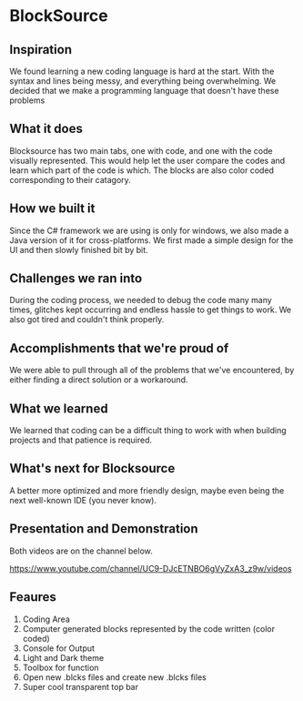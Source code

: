 # BlockSource
## Inspiration
We found learning a new coding language is hard at the start. With the syntax and lines being messy, and everything being overwhelming. We decided that we make a programming language that doesn't have these problems
## What it does
Blocksource has two main tabs, one with code, and one with the code visually represented. This would help let the user compare the codes and learn which part of the code is which. The blocks are also color coded corresponding to their catagory. 
## How we built it
Since the C# framework we are using is only for windows, we also made a Java version of it for cross-platforms. We first made a simple design for the UI and then slowly finished bit by bit. 
## Challenges we ran into
During the coding process, we needed to debug the code many many times, glitches kept occurring and endless hassle to get things to work. We also got tired and couldn't think properly.
## Accomplishments that we're proud of
We were able to pull through all of the problems that we've encountered, by either finding a direct solution or a workaround.
## What we learned
We learned that coding can be a difficult thing to work with when building projects and that patience is required.
## What's next for Blocksource
A better more optimized and more friendly design, maybe even being the next well-known IDE (you never know).
## Presentation and Demonstration
Both videos are on the channel below.

https://www.youtube.com/channel/UC9-DJcETNBO6gVyZxA3_z9w/videos
## Feaures
1. Coding Area
2. Computer generated blocks represented by the code written (color coded)
3. Console for Output
4. Light and Dark theme
5. Toolbox for function
6. Open new .blcks files and create new .blcks files
7. Super cool transparent top bar
